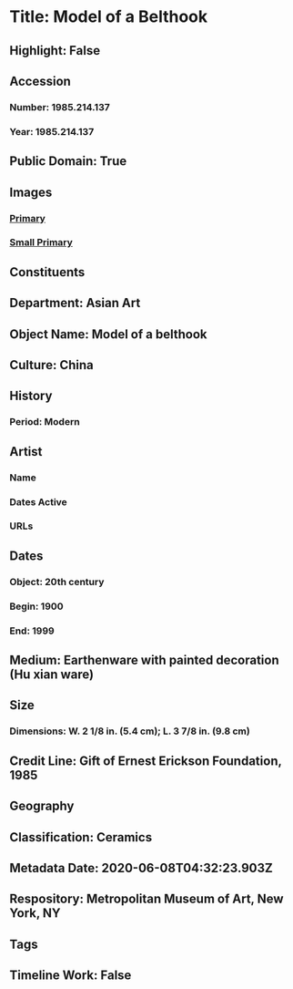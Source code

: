# Title: Model of a Belthook
## Highlight: False
## Accession
### Number: 1985.214.137
### Year: 1985.214.137
## Public Domain: True
## Images
### [Primary](https://images.metmuseum.org/CRDImages/as/original/237225.jpg)
### [Small Primary](https://images.metmuseum.org/CRDImages/as/web-large/237225.jpg)
## Constituents
## Department: Asian Art
## Object Name: Model of a belthook
## Culture: China
## History
### Period: Modern
## Artist
### Name
### Dates Active
### URLs
## Dates
### Object: 20th century
### Begin: 1900
### End: 1999
## Medium: Earthenware with painted decoration (Hu xian ware)
## Size
### Dimensions: W. 2 1/8 in. (5.4 cm); L. 3 7/8 in. (9.8 cm)
## Credit Line: Gift of Ernest Erickson Foundation, 1985
## Geography
## Classification: Ceramics
## Metadata Date: 2020-06-08T04:32:23.903Z
## Respository: Metropolitan Museum of Art, New York, NY
## Tags
## Timeline Work: False